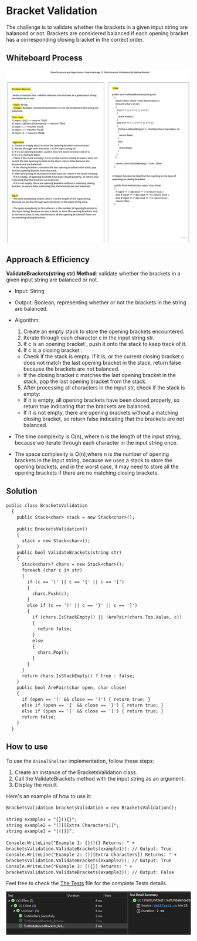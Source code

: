 # Bracket Validation

The challenge is to validate whether the brackets in a given input string are balanced or not. Brackets are considered balanced if each opening bracket has a corresponding closing bracket in the correct order.

## Whiteboard Process
![Whiteboard](./CC13WB.jpg)

## Approach & Efficiency

**ValidateBrackets(string str) Method**: validate whether the brackets in a given input string are balanced or not.

- Input: String
- Output: Boolean, representing whether or not the brackets in the string are balanced.

- Algorithm:
  1. Create an empty stack to store the opening brackets encountered.
  2. Iterate through each character c in the input string str.
  3. If c is an opening bracket , push it onto the stack to keep track of it.
  4. If c is a closing bracket :
    - Check if the stack is empty. If it is, or the current closing bracket c does not match the last opening bracket in the stack, return false because the brackets are not balanced.
    - If the closing bracket c matches the last opening bracket in the stack, pop the last opening bracket from the stack.
  5. After processing all characters in the input str, check if the stack is empty:
    - If it is empty, all opening brackets have been closed properly, so return true indicating that the brackets are balanced.
    - If it is not empty, there are opening brackets without a matching closing bracket, so return false indicating that the brackets are not balanced.

- The time complexity is O(n), where n is the length of the input string, because we iterate through each character in the input string once.
- The space complexity is O(n),where n is the number of opening brackets in the input string, because we uses a stack to store the opening brackets, and in the worst case, it may need to store all the opening brackets if there are no matching closing brackets.




## Solution

```
public class BracketsValidation
  {
    public Stack<char> stack = new Stack<char>();

    public BracketsValidation()
    {
      stack = new Stack<char>();
    }
    public bool ValidateBrackets(string str)
    {
      Stack<char>? chars = new Stack<char>();
      foreach (char c in str)
      {
        if (c == '(' || c == '{' || c == '[')
        {
          chars.Push(c);
        }
        else if (c == ')' || c == '}' || c == ']')
        {
          if (chars.IsStackEmpty() || !ArePair(chars.Top.Value, c))
          {
            return false;
          }
          else
          {
            chars.Pop();
          }
        }
      }
      return chars.IsStackEmpty() ? true : false;
    }
    public bool ArePair(char open, char close)
    {
      if (open == '(' && close == ')') { return true; }
      else if (open == '{' && close == '}') { return true; }
      else if (open == '[' && close == ']') { return true; }
      return false;
    }
  }

```

## How to use

To use the `AnimalShelter` implementation, follow these steps:

1. Create an instance of the BracketsValidation class.
2. Call the ValidateBrackets method with the input string as an argument.
3. Display the result.

Here's an example of how to use it:

```
BracketsValidation bracketsValidation = new BracketsValidation();

string example1 = "{}(){}";
string example2 = "()[[Extra Characters]]";
string example3 = "[({}]";

Console.WriteLine("Example 1: {}(){} Returns: " + bracketsValidation.ValidateBrackets(example1)); // Output: True
Console.WriteLine("Example 2: ()[[Extra Characters]] Returns: " + bracketsValidation.ValidateBrackets(example2)); // Output: True
Console.WriteLine("Example 3: [({}] Returns: " + bracketsValidation.ValidateBrackets(example3)); // Output: False
```


Feel free to check the [The Tests](../../DataStructures/CC13/CC13Test/UnitTest1.cs) file for the complete Tests details.

![cc13Tests](./CC13tests.PNG)

